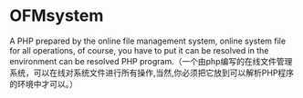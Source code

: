 # OFMsystem
A PHP prepared by the online file management system, online system file for all operations, of course, you have to put it can be resolved in the environment can be resolved PHP program.（一个由php编写的在线文件管理系统，可以在线对系统文件进行所有操作,当然,你必须把它放到可以解析PHP程序的环境中才可以。）
